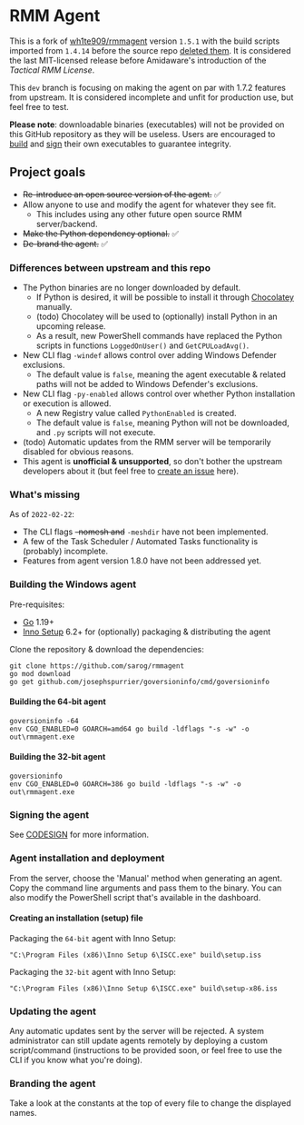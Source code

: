 # RMM Agent

This is a fork of [wh1te909/rmmagent](https://github.com/wh1te909/rmmagent) version `1.5.1` with the build scripts imported from `1.4.14` before the source repo [deleted them](https://github.com/wh1te909/rmmagent/commit/3fdb2e8c4833e5310840ca79bf394a53f6dbe990). It is considered the last MIT-licensed release before Amidaware's introduction of the _Tactical RMM License_.

This `dev` branch is focusing on making the agent on par with 1.7.2 features from upstream. It is considered incomplete and unfit for production use, but feel free to test.

**Please note**: downloadable binaries (executables) will not be provided on this GitHub repository as they will be useless. Users are encouraged to [build](#building-the-windows-agent) and [sign](CODESIGN.md) their own executables to guarantee integrity.

## Project goals
- ~~Re-introduce an open source version of the agent.~~ ✅
- Allow anyone to use and modify the agent for whatever they see fit.
  - This includes using any other future open source RMM server/backend.
- ~~Make the Python dependency optional.~~ ✅
- ~~De-brand the agent.~~ ✅

### Differences between upstream and this repo

- The Python binaries are no longer downloaded by default.
  - If Python is desired, it will be possible to install it through [Chocolatey](https://community.chocolatey.org/packages/python) manually.
  - (todo) Chocolatey will be used to (optionally) install Python in an upcoming release.
  - As a result, new PowerShell commands have replaced the Python scripts in functions `LoggedOnUser()` and `GetCPULoadAvg()`.
- New CLI flag `-windef` allows control over adding Windows Defender exclusions.
  - The default value is `false`, meaning the agent executable & related paths will not be added to Windows Defender's exclusions.
- New CLI flag `-py-enabled` allows control over whether Python installation or execution is allowed.
  - A new Registry value called `PythonEnabled` is created.
  - The default value is `false`, meaning Python will not be downloaded, and `.py` scripts will not execute.
- (todo) Automatic updates from the RMM server will be temporarily disabled for obvious reasons.
- This agent is **unofficial & unsupported**, so don't bother the upstream developers about it (but feel free to [create an issue](https://github.com/sarog/rmmagent/issues/new) here).

### What's missing

As of `2022-02-22`:
- The CLI flags ~~-nomesh and~~ `-meshdir` have not been implemented.
- A few of the Task Scheduler / Automated Tasks functionality is (probably) incomplete.
- Features from agent version 1.8.0 have not been addressed yet.

### Building the Windows agent

Pre-requisites:
- [Go](https://go.dev/dl/) 1.19+
- [Inno Setup](https://jrsoftware.org/isdl.php) 6.2+ for (optionally) packaging & distributing the agent

Clone the repository & download the dependencies:
```
git clone https://github.com/sarog/rmmagent
go mod download
go get github.com/josephspurrier/goversioninfo/cmd/goversioninfo
```

#### Building the 64-bit agent
```
goversioninfo -64
env CGO_ENABLED=0 GOARCH=amd64 go build -ldflags "-s -w" -o out\rmmagent.exe
```

#### Building the 32-bit agent
```
goversioninfo
env CGO_ENABLED=0 GOARCH=386 go build -ldflags "-s -w" -o out\rmmagent.exe
```

### Signing the agent

See [CODESIGN](CODESIGN.md) for more information.

### Agent installation and deployment

From the server, choose the 'Manual' method when generating an agent. Copy the command line arguments and pass them to the binary. You can also modify the PowerShell script that's available in the dashboard.

#### Creating an installation (setup) file

Packaging the `64-bit` agent with Inno Setup:
```
"C:\Program Files (x86)\Inno Setup 6\ISCC.exe" build\setup.iss
```

Packaging the `32-bit` agent with Inno Setup:
```
"C:\Program Files (x86)\Inno Setup 6\ISCC.exe" build\setup-x86.iss
```

### Updating the agent

Any automatic updates sent by the server will be rejected. A system administrator can still update agents remotely by deploying a custom script/command (instructions to be provided soon, or feel free to use the CLI if you know what you're doing).

### Branding the agent

Take a look at the constants at the top of every file to change the displayed names.
